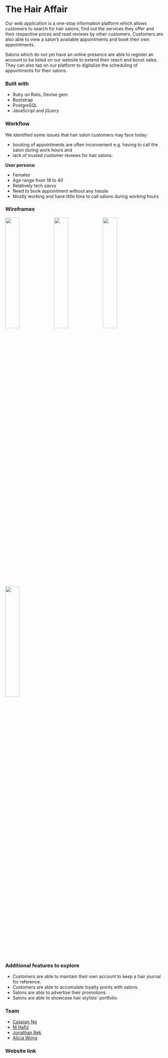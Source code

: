 # The Hair Affair 

Our web application is a one-stop information platform which allows customers to search for hair salons, find out the services they offer and their respective prices and read reviews by other customers. Customers are also able to view a salon’s available appointments and book their own appointments.

Salons which do not yet have an online presence are able to register an account to be listed on our website to extend their reach and boost sales. They can also tap on our platform to digitalize the scheduling of appointments for their salons. 

### Built with
- Ruby on Rails, Devise gem
- Bootstrap
- PostgreSQL
- JavaScript and jQuery

### Workflow
We identified some issues that hair salon customers may face today:
- booking of appointments are often inconvenient e.g. having to call the salon during work hours and
- lack of trusted customer reviews for hair salons.

**User persona:**
- Females
- Age range from 18 to 40
- Relatively tech savvy
- Need to book appointment without any hassle 
- Mostly working and have little time to call salons during working hours


### Wireframes

<img src="https://i.imgur.com/TrKSLnf.png" width="30%">

<img src="https://i.imgur.com/eO6R4dw.png" width="30%">

<img src="https://i.imgur.com/6mK8N47.png" width="30%">

<img src="https://i.imgur.com/x3W9xsx.png" width="30%">

### Additional features to explore
- Customers are able to maintain their own account to keep a hair journal for reference.
- Customers are able to accumulate loyalty points with salons.
- Salons are able to advertise their promotions.
- Salons are able to showcase hair stylists' portfolio.

### Team
- [Caspian Ng](https://github.com/caspianzx)
- [M Hafiz](https://github.com/eenfeeneet)
- [Jonathan Bek](https://github.com/apooshoo)
- [Alicia Wong](https://github.com/aliciawongg)

### Website link</br>

